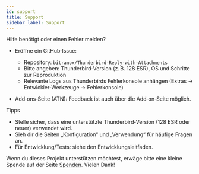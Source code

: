 ```yaml
---
id: support
title: Support
sidebar_label: Support
---
```


Hilfe benötigt oder einen Fehler melden?

- Eröffne ein GitHub‑Issue:
  - Repository: `bitranox/Thunderbird-Reply-with-Attachments`
  - Bitte angeben: Thunderbird‑Version (z. B. 128 ESR), OS und Schritte zur Reproduktion
  - Relevante Logs aus Thunderbirds Fehlerkonsole anhängen (Extras → Entwickler‑Werkzeuge → Fehlerkonsole)

- Add‑ons‑Seite (ATN): Feedback ist auch über die Add‑on‑Seite möglich.

Tipps
- Stelle sicher, dass eine unterstützte Thunderbird‑Version (128 ESR oder neuer) verwendet wird.
- Sieh dir die Seiten „Konfiguration“ und „Verwendung“ für häufige Fragen an.
- Für Entwicklung/Tests: siehe den Entwicklungsleitfaden.

Wenn du dieses Projekt unterstützen möchtest, erwäge bitte eine kleine Spende auf der Seite [Spenden](donation). Vielen Dank!
